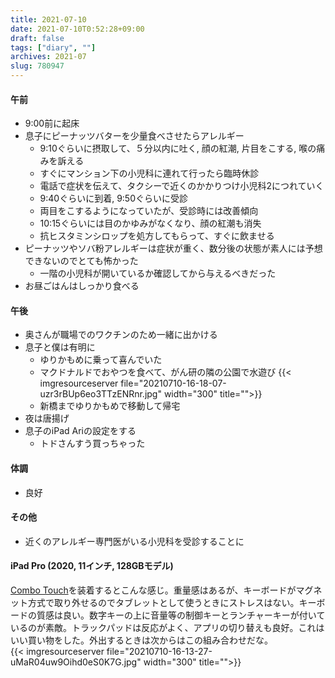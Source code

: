 ```yaml
---
title: 2021-07-10
date: 2021-07-10T0:52:28+09:00
draft: false
tags: ["diary", ""]
archives: 2021-07
slug: 780947
---
```

#### 午前
- 9:00前に起床
- 息子にピーナッツバターを少量食べさせたらアレルギー
  - 9:10ぐらいに摂取して、５分以内に吐く, 顔の紅潮, 片目をこする, 喉の痛みを訴える
  - すぐにマンション下の小児科に連れて行ったら臨時休診
  - 電話で症状を伝えて、タクシーで近くのかかりつけ小児科2につれていく
  - 9:40ぐらいに到着, 9:50ぐらいに受診
  - 両目をこするようになっていたが、受診時には改善傾向
  - 10:15ぐらいには目のかゆみがなくなり、顔の紅潮も消失
  - 抗ヒスタミンシロップを処方してもらって、すぐに飲ませる
- ピーナッツやソバ粉アレルギーは症状が重く、数分後の状態が素人には予想できないのでとても怖かった
  - 一階の小児科が開いているか確認してから与えるべきだった
- お昼ごはんはしっかり食べる
#### 午後
- 奥さんが職場でのワクチンのため一緒に出かける
- 息子と僕は有明に
  - ゆりかもめに乗って喜んでいた
  - マクドナルドでおやつを食べて、がん研の隣の公園で水遊び
{{< imgresourceserver file="20210710-16-18-07-uzr3rBUp6eo3TTzENRnr.jpg" width="300" title="">}}
  - 新橋までゆりかもめで移動して帰宅
- 夜は唐揚げ
- 息子のiPad Ariの設定をする
  - トドさんすう買っちゃった
#### 体調
- 良好
#### その他
- 近くのアレルギー専門医がいる小児科を受診することに
#### iPad Pro (2020, 11インチ, 128GBモデル)  
[Combo Touch](https://www.logicool.co.jp/ja-jp/products/ipad-keyboards/combo-touch-ipad.html)を装着するとこんな感じ。重量感はあるが、キーボードがマグネット方式で取り外せるのでタブレットとして使うときにストレスはない。キーボードの質感は良い。数字キーの上に音量等の制御キーとランチャーキーが付いているのが素敵。トラックパッドは反応がよく、アプリの切り替えも良好。これはいい買い物をした。外出するときは次からはこの組み合わせだな。  
{{< imgresourceserver file="20210710-16-13-27-uMaR04uw9Oihd0eS0K7G.jpg" width="300" title="">}}